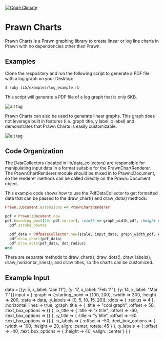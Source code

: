 [![Code Climate](https://codeclimate.com/github/MrPowers/prawn_charts.png)](https://codeclimate.com/github/MrPowers/prawn_charts)

# Prawn Charts

Prawn Charts is a Prawn graphing library to create linear or log line
charts in Prawn with no dependencies other than Prawn.

## Examples

Clone the respository and run the following script to generate a PDF
file with a log graph on your Desktop:
```bash
$ ruby lib/examples/log_example.rb
```

This script will generate a PDF file of a log graph that is only 6KB.

![alt tag](https://raw.github.com/MrPowers/prawn_charts/master/images/prawn_charts_log_example.png)


Prawn Charts can also be used to generate linear graphs.  This graph
does not leverage built in features (i.e. graph title, y label, x label)
and demonstrates that Prawn Charts is easily customizable.

![alt tag](https://raw.github.com/MrPowers/prawn_charts/master/images/simple_linear_example.png)

## Code Organization

The DataCollectors (located in lib/data_collectors) are responsible for
manipulating input data in a format suitable for the PrawnChartRenderer.  The
PrawnChartRenderer module should be mixed in to Prawn::Document, so the
renderer methods can be called directly on the Prawn::Document object.  

This example code shows how to use the PdfDataCollector to get formatted
data that can be passed to the draw_chart() and draw_dots() methods:

```ruby
Prawn::Document.extensions << PrawnChartRenderer

pdf = Prawn::Document.new
pdf.bounding_box([50, pdf.cursor], :width => graph_width_pdf, :height => graph_height_pdf) do
  pdf.stroke_bounds

  pdf_data = PdfDataCollector.new(scale, input_data, graph_width_pdf, graph_height_pdf, y_labels).collect
  pdf.draw_chart(pdf_data)
  pdf.draw_dots(pdf_data, dot_radius)
end
```

There are separate methods to draw_chart(), draw_dots(), draw_labels(),
draw_horizontal_lines(), and draw titles, so the charts can be customized.

## Example Input

data = [{y: 5, x_label: "Jan 11"}, {y: 17, x_label: "Feb 11"}, {y: 14, x_label: "Mar 11"}]
input = {
  :graph => {:starting_point => [100, 200], :width => 300, :height => 200, :data => data, :y_labels => [0, 5, 10, 15, 20]},
  :dots => { :radius => 4 },
  :horizontal_lines => true,
  :graph_title => { :title => "cool graph", :offset => 50, :text_box_options => {} },
  :x_title => { :title => "x title", :offset => -60, :text_box_options => {} },
  :y_title => { :title => "y title", :offset => -50, :text_box_options => {} },
  :x_labels => { :offset => -50, :text_box_options => { :width => 100, :height => 20, align: :center, rotate: 45 } },
  :y_labels => { :offset => -40, :text_box_options => { :height => 40, valign: :center } }
}
